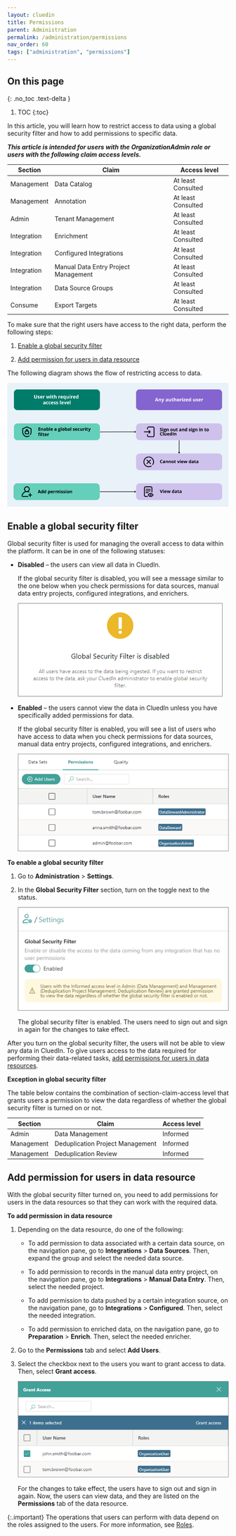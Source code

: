 ```yaml
---
layout: cluedin
title: Permissions
parent: Administration
permalink: /administration/permissions
nav_order: 60
tags: ["administration", "permissions"]
---
```

## On this page
{: .no_toc .text-delta }
1. TOC
{:toc}

In this article, you will learn how to restrict access to data using a global security filter and how to add permissions to specific data.

**_This article is intended for users with the OrganizationAdmin role or users with the following claim access levels._**

| Section | Claim | Access level |
|--|--|--|
| Management | Data Catalog | At least Consulted |
| Management | Annotation | At least Consulted |
| Admin | Tenant Management | At least Consulted |
| Integration | Enrichment | At least Consulted |
| Integration | Configured Integrations | At least Consulted |
| Integration | Manual Data Entry Project Management | At least Consulted |
| Integration | Data Source Groups | At least Consulted |
| Consume | Export Targets | At least Consulted |

To make sure that the right users have access to the right data, perform the following steps:

1. [Enable a global security filter](#enable-a-global-security-filter)

2. [Add permission for users in data resource](#add-users-to-data-sources)

The following diagram shows the flow of restricting access to data.

![restrict-access-2.png](../../assets/images/administration/permissions/restrict-access-2.png)

## Enable a global security filter

Global security filter is used for managing the overall access to data within the platform. It can be in one of the following statuses:

- **Disabled** – the users can view all data in CluedIn.

    If the global security filter is disabled, you will see a message similar to the one below when you check permissions for data sources, manual data entry projects, configured integrations, and enrichers.

    ![global-security-filter-disabled.png](../../assets/images/administration/permissions/global-security-filter-disabled.png)

- **Enabled** – the users cannot view the data in CluedIn unless you have specifically added permissions for data.

    If the global security filter is enabled, you will see a list of users who have access to data when you check permissions for data sources, manual data entry projects, configured integrations, and enrichers.

    ![global-security-filter-enabled.png](../../assets/images/administration/permissions/global-security-filter-enabled.png)

**To enable a global security filter**

1. Go to **Administration** > **Settings**.

1. In the **Global Security Filter** section, turn on the toggle next to the status.

     ![restrict-access-1.png](../../assets/images/administration/permissions/restrict-access-1.png)

    The global security filter is enabled. The users need to sign out and sign in again for the changes to take effect.

After you turn on the global security filter, the users will not be able to view any data in CluedIn. To give users access to the data required for performing their data-related tasks, [add permissions for users in data resources](#add-permission-for-users-in-data-resource).

**Exception in global security filter**

The table below contains the combination of section-claim-access level that grants users a permission to view the data regardless of whether the global security filter is turned on or not.

| Section | Claim | Access level |
|--|--|--|
| Admin | Data Management | Informed |
| Management | Deduplication Project Management | Informed |
| Management | Deduplication Review | Informed |

## Add permission for users in data resource

With the global security filter turned on, you need to add permissions for users in the data resources so that they can work with the required data.

**To add permission in data resource**

1. Depending on the data resource, do one of the following:

    - To add permission to data associated with a certain data source, on the navigation pane, go to **Integrations** > **Data Sources**. Then, expand the group and select the needed data source.

    - To add permission to records in the manual data entry project, on the navigation pane, go to **Integrations** > **Manual Data Entry**. Then, select the needed project.

    - To add permission to data pushed by a certain integration source, on the navigation pane, go to **Integrations** > **Configured**. Then, select the needed integration.

    - To add permission to enriched data, on the navigation pane, go to **Preparation** > **Enrich**. Then, select the needed enricher.

1. Go to the **Permissions** tab and select **Add Users**.

1. Select the checkbox next to the users you want to grant access to data. Then, select **Grant access**.

    ![grant-access-1.png](../../assets/images/administration/permissions/grant-access-1.png)

    For the changes to take effect, the users have to sign out and sign in again. Now, the users can view data, and they are listed on the **Permissions** tab of the data resource.

{:.important}
The operations that users can perform with data depend on the roles assigned to the users. For more information, see [Roles](/administration/roles).